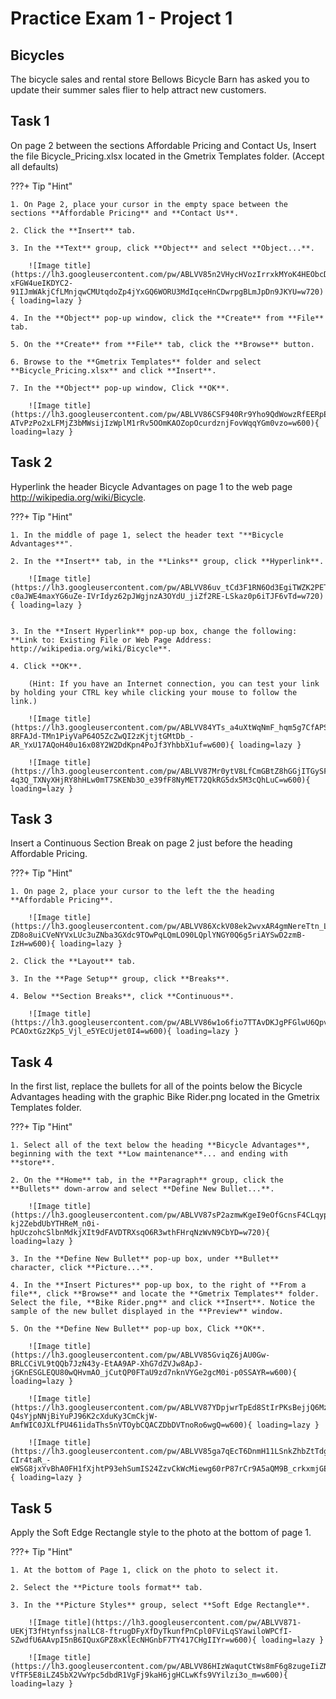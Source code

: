 # Practice Exam 1 - Project 1

## Bicycles

The bicycle sales and rental store Bellows Bicycle Barn has asked you to update their summer sales flier to help attract new customers.

## Task 1
 
On page 2 between the sections Affordable Pricing and Contact Us, Insert the file Bicycle_Pricing.xlsx located in the Gmetrix Templates folder. (Accept all defaults)

???+ Tip "Hint"

    1. On Page 2, place your cursor in the empty space between the sections **Affordable Pricing** and **Contact Us**.

    2. Click the **Insert** tab.

    3. In the **Text** group, click **Object** and select **Object...**.

        ![Image title](https://lh3.googleusercontent.com/pw/ABLVV85n2VHycHVozIrrxkMYoK4HEObcD6sybAO3c-xFGW4ueIKDYC2-91IJmWAkjCfLMnjqwCMUtqdoZp4jYxGQ6WORU3MdIqceHnCDwrpgBLmJpDn9JKYU=w720){ loading=lazy }

    4. In the **Object** pop-up window, click the **Create** from **File** tab.

    5. On the **Create** from **File** tab, click the **Browse** button.

    6. Browse to the **Gmetrix Templates** folder and select **Bicycle_Pricing.xlsx** and click **Insert**.

    7. In the **Object** pop-up window, Click **OK**.

        ![Image title](https://lh3.googleusercontent.com/pw/ABLVV86CSF940Rr9Yho9QdWowzRfEERpEwYfkI6Wq0FLMRTY9Sr3B22tl-ATvPzPo2xLFMjZ3bMWsijIzWplM1rRv5OOmKAOZopOcurdznjFovWqqYGm0vzo=w600){ loading=lazy }

## Task 2

Hyperlink the header Bicycle Advantages on page 1 to the web page http://wikipedia.org/wiki/Bicycle.

???+ Tip "Hint"

    1. In the middle of page 1, select the header text "**Bicycle Advantages**".

    2. In the **Insert** tab, in the **Links** group, click **Hyperlink**.

        ![Image title](https://lh3.googleusercontent.com/pw/ABLVV86uv_tCd3F1RN6Od3EgiTWZK2PETjHqVEylwFaUcAkdaLVfz3h-c0aJWE4maxYG6uZe-IVrIdyz62pJWgjnzA3OYdU_jiZf2RE-LSkaz0p6iTJF6vTd=w720){ loading=lazy } 


    3. In the **Insert Hyperlink** pop-up box, change the following: **Link to: Existing File or Web Page Address: http://wikipedia.org/wiki/Bicycle**.

    4. Click **OK**.
    
        (Hint: If you have an Internet connection, you can test your link by holding your CTRL key while clicking your mouse to follow the link.)

        ![Image title](https://lh3.googleusercontent.com/pw/ABLVV84YTs_a4uXtWqNmF_hqm5g7CfAPSUm-8RFAJd-TMn1PiyVaP64O5ZcZwQI2zKjtjtGMtDb_-AR_YxU17AQoH40u16x08Y2W2DdKpn4PoJf3YhbbX1uf=w600){ loading=lazy }

        ![Image title](https://lh3.googleusercontent.com/pw/ABLVV87Mr0ytV8LfCmGBtZ8hGGjITGySFEkCIUqu6TvWTQTQmRpZ95dclv3-4q3Q_TXNyXHjRY8hHLw0mT7SKENb3O_e39fF8NyMET72QkRG5dx5M3cQhLuC=w600){ loading=lazy } 

## Task 3

Insert a Continuous Section Break on page 2 just before the heading Affordable Pricing.

???+ Tip "Hint"

    1. On page 2, place your cursor to the left the the heading **Affordable Pricing**.

        ![Image title](https://lh3.googleusercontent.com/pw/ABLVV86XckV08ek2wvxAR4gmNereTtn_Lh81dlYXQWIv1hKYmd-ZD8o8uiCVeNYVxLUc3uZNba3GXdc9TOwPqLQmLO90LQplYNGY0Q6g5riAYSwD2zmB-IzH=w600){ loading=lazy }

    2. Click the **Layout** tab.

    3. In the **Page Setup** group, click **Breaks**.

    4. Below **Section Breaks**, click **Continuous**.

        ![Image title](https://lh3.googleusercontent.com/pw/ABLVV86w1o6fio7TTAvDKJgPFGlwU6QpveYCOTaw2FWfYEmuJXvvrrFfNmHKWw685yhrZ8aZgaiEQY2GYn1kkO6rw4-PCAOxtGz2Kp5_Vjl_e5YEcUjet0I4=w600){ loading=lazy }

## Task 4

In the first list, replace the bullets for all of the points below the Bicycle Advantages heading with the graphic Bike Rider.png located in the Gmetrix Templates folder.

???+ Tip "Hint"

    1. Select all of the text below the heading **Bicycle Advantages**, beginning with the text **Low maintenance**... and ending with **store**.

    2. On the **Home** tab, in the **Paragraph** group, click the **Bullets** down-arrow and select **Define New Bullet...**.
 
        ![Image title](https://lh3.googleusercontent.com/pw/ABLVV87sP2azmwKgeI9eOfGcnsF4CLqypnNkZBzMK8dOxree-kj2ZebdUbYTHReM_n0i-hpUczohcSlbnMdkjXIt9dFAVDTRXsqO6R3wthFHrqNzWvN9CbYD=w720){ loading=lazy }

    3. In the **Define New Bullet** pop-up box, under **Bullet** character, click **Picture...**.

    4. In the **Insert Pictures** pop-up box, to the right of **From a file**, click **Browse** and locate the **Gmetrix Templates** folder. Select the file, **Bike Rider.png** and click **Insert**. Notice the sample of the new bullet displayed in the **Preview** window.

    5. On the **Define New Bullet** pop-up box, Click **OK**.

        ![Image title](https://lh3.googleusercontent.com/pw/ABLVV85GviqZ6jAU0Gw-BRLCCiVL9tQQb7JzN43y-EtAA9AP-XhG7dZVJw8ApJ-jGKnESGLEQU80wQHvmAO_jCutQP0FTaU9zd7nknVYGe2gcM0i-p0SSAYR=w600){ loading=lazy }

        ![Image title](https://lh3.googleusercontent.com/pw/ABLVV87YDpjwrTpEd8StIrPKsBejjQ6MzwRChZn-Q4sYjpNNjBiYuPJ96K2cXduKy3CmCkjW-AmfWIC0JXLfPU461idaThs5nVTOybCQACZDbDVTnoRo6wgQ=w600){ loading=lazy }

        ![Image title](https://lh3.googleusercontent.com/pw/ABLVV85ga7qEcT6DnmH11LSnkZhbZtTdgokwIj_-CIr4taR_-eWSG8jxYvBhA0FH1fXjhtP93ehSumIS24ZzvCkWcMiewg60rP87rCr9A5aQM9B_crkxmjGE=w600){ loading=lazy }

## Task 5

Apply the Soft Edge Rectangle style to the photo at the bottom of page 1.

???+ Tip "Hint"

    1. At the bottom of Page 1, click on the photo to select it.

    2. Select the **Picture tools format** tab.

    3. In the **Picture Styles** group, select **Soft Edge Rectangle**.

        ![Image title](https://lh3.googleusercontent.com/pw/ABLVV871-UEKjT3fHtynfssjnalLC8-ftrugDFyXfDyTkunfPnCpl0FViLqSYawiloWPCfI-SZwdfU6AAvpI5nB6IQuxGPZ8xKlEcNHGnbF7TY417CHgIIYr=w600){ loading=lazy }

        ![Image title](https://lh3.googleusercontent.com/pw/ABLVV86HIzWaqutCtWs8mF6g8zugeIiZNvx3Jqlgoy0kMrWsVuhv3Cqr_3y6PPRb-VfTF5E8iLZ45bX2VwYpc5dbdR1VgFj9kaH6jgHCLwKfs9VYilzi3o_m=w600){ loading=lazy }





 
